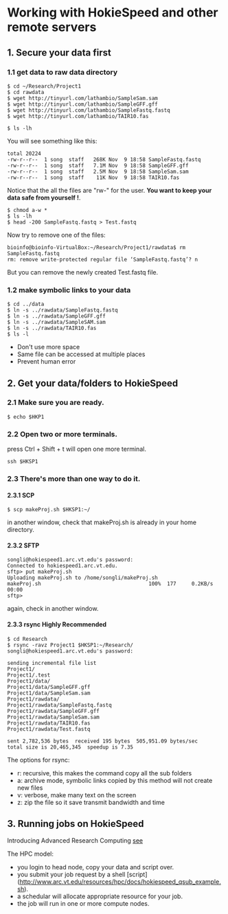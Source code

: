 # Working with HokieSpeed and other remote servers

## 1. Secure your data first

### 1.1 get data to raw data directory
```
$ cd ~/Research/Project1
$ cd rawdata
$ wget http://tinyurl.com/lathambio/SampleSam.sam
$ wget http://tinyurl.com/lathambio/SampleGFF.gff
$ wget http://tinyurl.com/lathambio/SampleFastq.fastq
$ wget http://tinyurl.com/lathambio/TAIR10.fas

$ ls -lh
```

You will see something like this:

```
total 20224
-rw-r--r--  1 song  staff   268K Nov  9 18:58 SampleFastq.fastq
-rw-r--r--  1 song  staff   7.1M Nov  9 18:58 SampleGFF.gff
-rw-r--r--  1 song  staff   2.5M Nov  9 18:58 SampleSam.sam
-rw-r--r--  1 song  staff    11K Nov  9 18:58 TAIR10.fas

```
Notice that the all the files are "rw-" for the user. **You want to keep your data safe from yourself !**.

```
$ chmod a-w *
$ ls -lh
$ head -200 SampleFastq.fastq > Test.fastq
```

Now try to remove one of the files:
```
bioinfo@bioinfo-VirtualBox:~/Research/Project1/rawdata$ rm SampleFastq.fastq 
rm: remove write-protected regular file ‘SampleFastq.fastq’? n
```

But you can remove the newly created Test.fastq file.

### 1.2 make symbolic links to your data

```
$ cd ../data
$ ln -s ../rawdata/SampleFastq.fastq
$ ln -s ../rawdata/SampleGFF.gff
$ ln -s ../rawdata/SampleSAM.sam
$ ln -s ../rawdata/TAIR10.fas
$ ls -l
```
* Don't use more space
* Same file can be accessed at multiple places
* Prevent human error

## 2. Get your data/folders to HokieSpeed

### 2.1 Make sure you are ready.
```
$ echo $HKP1
```

### 2.2 Open two or more terminals. 
press Ctrl + Shift + t will open one more terminal. 
```
ssh $HKSP1
```

### 2.3 There's more than one way to do it.

#### 2.3.1 SCP
```
$ scp makeProj.sh $HKSP1:~/
```
in another window, check that makeProj.sh is already in your home directory.

#### 2.3.2 SFTP
```
songli@hokiespeed1.arc.vt.edu's password: 
Connected to hokiespeed1.arc.vt.edu.
sftp> put makeProj.sh 
Uploading makeProj.sh to /home/songli/makeProj.sh
makeProj.sh                                   100%  177     0.2KB/s   00:00    
sftp> 
```
again, check in another window.

#### 2.3.3 rsync **Highly Recommended**
```
$ cd Research
$ rsync -ravz Project1 $HKSP1:~/Research/
songli@hokiespeed1.arc.vt.edu's password: 

sending incremental file list
Project1/
Project1/.test
Project1/data/
Project1/data/SampleGFF.gff
Project1/data/SampleSam.sam
Project1/rawdata/
Project1/rawdata/SampleFastq.fastq
Project1/rawdata/SampleGFF.gff
Project1/rawdata/SampleSam.sam
Project1/rawdata/TAIR10.fas
Project1/rawdata/Test.fastq

sent 2,782,536 bytes  received 195 bytes  505,951.09 bytes/sec
total size is 20,465,345  speedup is 7.35
```
The options for rsync:
* r: recursive, this makes the command copy all the sub folders
* a: archive mode, symbolic links copied by this method will not create new files
* v: verbose, make many text on the screen
* z: zip the file so it save transmit bandwidth and time


## 3. Running jobs on HokieSpeed

Introducing Advanced Research Computing [see](http://www.arc.vt.edu/)

The HPC model: 
* you login to head node, copy your data and script over.
* you submit your job request by a shell [script] (http://www.arc.vt.edu/resources/hpc/docs/hokiespeed_qsub_example.sh).
* a schedular will allocate appropriate resource for your job.
* the job will run in one or more compute nodes.

```

```





